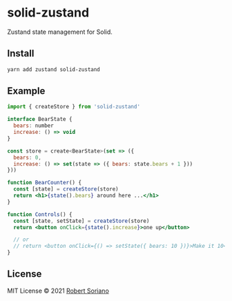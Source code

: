 # solid-zustand

Zustand state management for Solid.

## Install

```sh
yarn add zustand solid-zustand
```

## Example

```jsx
import { createStore } from 'solid-zustand'

interface BearState {
  bears: number
  increase: () => void
}

const store = create<BearState>(set => ({
  bears: 0,
  increase: () => set(state => ({ bears: state.bears + 1 }))
}))

function BearCounter() {
  const [state] = createStore(store)
  return <h1>{state().bears} around here ...</h1>
}

function Controls() {
  const [state, setState] = createStore(store)
  return <button onClick={state().increase}>one up</button>

  // or
  // return <button onClick={() => setState({ bears: 10 })}>Make it 10</button>
}
```

## License

MIT License © 2021 [Robert Soriano](https://github.com/wobsoriano)